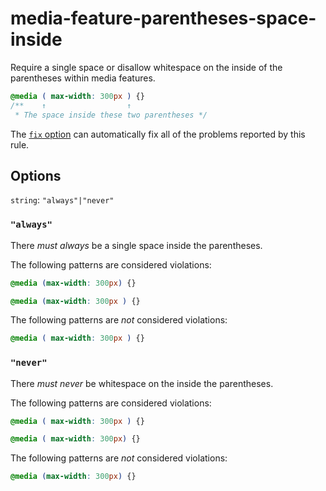 # media-feature-parentheses-space-inside

Require a single space or disallow whitespace on the inside of the parentheses within media features.

<!-- prettier-ignore -->
```css
@media ( max-width: 300px ) {}
/**    ↑                  ↑
 * The space inside these two parentheses */
```

The [`fix` option](https://github.com/stylelint/stylelint/tree/13.7.2/docs/user-guide/usage/options.md#fix) can automatically fix all of the problems reported by this rule.

## Options

`string`: `"always"|"never"`

### `"always"`

There _must always_ be a single space inside the parentheses.

The following patterns are considered violations:

<!-- prettier-ignore -->
```css
@media (max-width: 300px) {}
```

<!-- prettier-ignore -->
```css
@media (max-width: 300px ) {}
```

The following patterns are _not_ considered violations:

<!-- prettier-ignore -->
```css
@media ( max-width: 300px ) {}
```

### `"never"`

There _must never_ be whitespace on the inside the parentheses.

The following patterns are considered violations:

<!-- prettier-ignore -->
```css
@media ( max-width: 300px ) {}
```

<!-- prettier-ignore -->
```css
@media ( max-width: 300px) {}
```

The following patterns are _not_ considered violations:

<!-- prettier-ignore -->
```css
@media (max-width: 300px) {}
```
